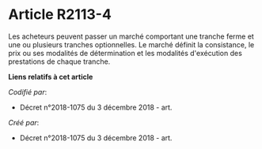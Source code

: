 # Article R2113-4

Les acheteurs peuvent passer un marché comportant une tranche ferme et une ou plusieurs tranches optionnelles. Le marché
définit la consistance, le prix ou ses modalités de détermination et les modalités d'exécution des prestations de chaque
tranche.

**Liens relatifs à cet article**

_Codifié par_:

  - Décret n°2018-1075 du 3 décembre 2018 - art.

_Créé par_:

  - Décret n°2018-1075 du 3 décembre 2018 - art.
